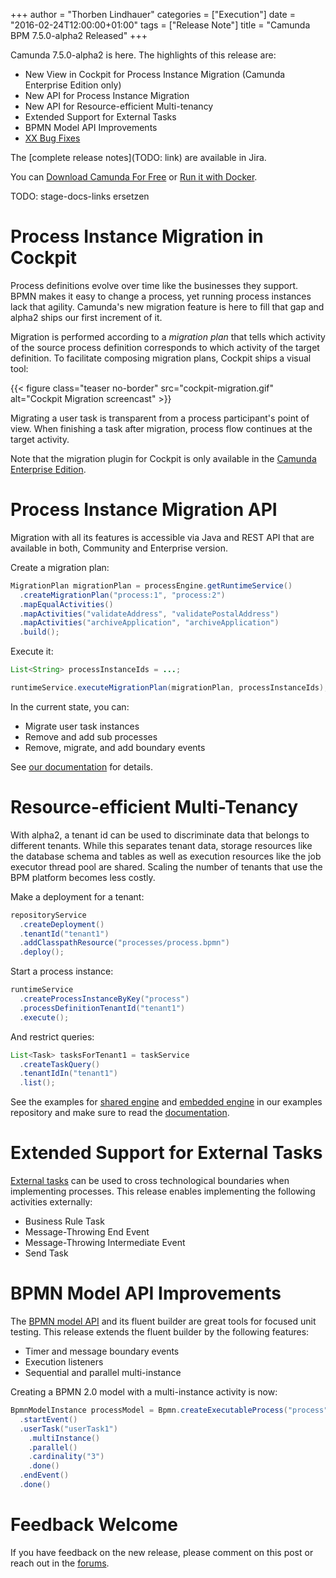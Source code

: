 +++
author = "Thorben Lindhauer"
categories = ["Execution"]
date = "2016-02-24T12:00:00+01:00"
tags = ["Release Note"]
title = "Camunda BPM 7.5.0-alpha2 Released"
+++

Camunda 7.5.0-alpha2 is here. The highlights of this release are:

* New View in Cockpit for Process Instance Migration (Camunda Enterprise Edition only)
* New API for Process Instance Migration
* New API for Resource-efficient Multi-tenancy
* Extended Support for External Tasks
* BPMN Model API Improvements
* [XX Bug Fixes](https://app.camunda.com/jira/issues/?jql=issuetype%20%3D%20%22Bug%20Report%22%20AND%20fixVersion%20%3D%207.5.0-alpha1)

The [complete release notes](TODO: link) are available in Jira.

You can [Download Camunda For Free](https://camunda.org/download/)
or [Run it with Docker](https://hub.docker.com/r/camunda/camunda-bpm-platform/).

<!--more-->

TODO: stage-docs-links ersetzen

# Process Instance Migration in Cockpit

Process definitions evolve over time like the businesses they support. BPMN makes it easy to change a process, yet running process instances lack that agility. Camunda's new migration feature is here to fill that gap and alpha2 ships our first increment of it.

Migration is performed according to a *migration plan* that tells which activity of the source process definition corresponds to which activity of the target definition.
To facilitate composing migration plans, Cockpit ships a visual tool:

{{< figure class="teaser no-border" src="cockpit-migration.gif" alt="Cockpit Migration screencast" >}}

Migrating a user task is transparent from a process participant's point of view. When finishing a task after migration, process flow continues at the target activity.

Note that the migration plugin for Cockpit is only available in the [Camunda Enterprise Edition](http://camunda.com/bpm/enterprise/).


# Process Instance Migration API

Migration with all its features is accessible via Java and REST API that are available in both, Community and Enterprise version.

Create a migration plan:

```java
MigrationPlan migrationPlan = processEngine.getRuntimeService()
  .createMigrationPlan("process:1", "process:2")
  .mapEqualActivities()
  .mapActivities("validateAddress", "validatePostalAddress")
  .mapActivities("archiveApplication", "archiveApplication")
  .build();
```

Execute it:

```java
List<String> processInstanceIds = ...;

runtimeService.executeMigrationPlan(migrationPlan, processInstanceIds);
```

In the current state, you can:

* Migrate user task instances
* Remove and add sub processes
* Remove, migrate, and add boundary events

See [our documentation](http://stage.docs.camunda.org/manual/develop/user-guide/process-engine/process-instance-migration/) for details.


# Resource-efficient Multi-Tenancy

With alpha2, a tenant id can be used to discriminate data that belongs to different tenants. While this separates tenant data, storage resources like the database schema and tables as well as execution resources like the job executor thread pool are shared. Scaling the number of tenants that use the BPM platform becomes less costly.

Make a deployment for a tenant:

```java
repositoryService
  .createDeployment()
  .tenantId("tenant1")
  .addClasspathResource("processes/process.bpmn")
  .deploy();
```

Start a process instance:

```java
runtimeService
  .createProcessInstanceByKey("process")
  .processDefinitionTenantId("tenant1")
  .execute();
```

And restrict queries:

```java
List<Task> tasksForTenant1 = taskService
  .createTaskQuery()
  .tenantIdIn("tenant1")
  .list();
```

See the examples for [shared engine](https://github.com/camunda/camunda-bpm-examples/tree/master/multi-tenancy/tenant-identifier-shared) and [embedded engine](https://github.com/camunda/camunda-bpm-examples/tree/master/multi-tenancy/tenant-identifier-embedded) in our examples repository and make sure to read the [documentation](http://stage.docs.camunda.org/manual/develop/user-guide/process-engine/multi-tenancy/#one-process-engine-with-tenant-identifiers).


# Extended Support for External Tasks

[External tasks](https://docs.camunda.org/manual/latest/user-guide/process-engine/external-tasks/) can be used to cross technological boundaries when implementing processes. This release enables implementing the following activities externally:

* Business Rule Task
* Message-Throwing End Event
* Message-Throwing Intermediate Event
* Send Task


# BPMN Model API Improvements

The [BPMN model API](https://docs.camunda.org/manual/latest/user-guide/model-api/bpmn-model-api/) and its fluent builder are great tools for focused unit testing. This release extends the fluent builder by the following features:

* Timer and message boundary events
* Execution listeners
* Sequential and parallel multi-instance

Creating a BPMN 2.0 model with a multi-instance activity is now:

```java
BpmnModelInstance processModel = Bpmn.createExecutableProcess("process")
  .startEvent()
  .userTask("userTask1")
    .multiInstance()
    .parallel()
    .cardinality("3")
    .done()
  .endEvent()
  .done()
```


# Feedback Welcome

If you have feedback on the new release, please comment on this post or reach out in the [forums](https://groups.google.com/forum/#!forum/camunda-bpm-users).
